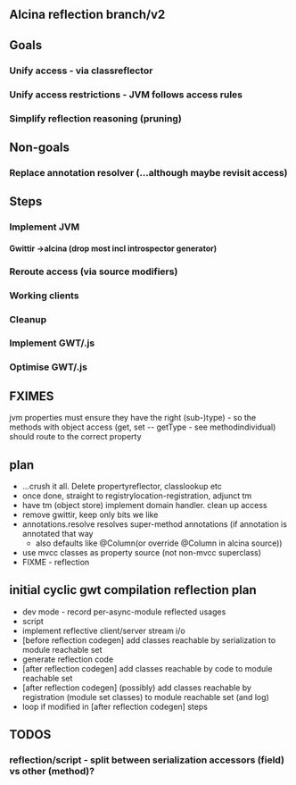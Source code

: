 ## Alcina reflection branch/v2

## Goals
### Unify access - via classreflector
### Unify access restrictions - JVM follows access rules
### Simplify reflection reasoning (pruning)


## Non-goals
### Replace annotation resolver (...although maybe revisit access)

## Steps
### Implement JVM
#### Gwittir ->alcina (drop most incl introspector generator)
### Reroute access (via source modifiers)
### Working clients
### Cleanup 
### Implement GWT/.js
### Optimise GWT/.js

## FXIMES
jvm properties must ensure they have the right (sub-)type) - so the methods with object access (get, set -- getType - see methodindividual)
should route to the correct property

## plan
*	...crush it all. Delete propertyreflector, classlookup etc
*	once done, straight to registrylocation-registration, adjunct tm
*	have tm (object store) implement domain handler. clean up access
*	remove gwittir, keep only bits we like
*	annotations.resolve resolves super-method annotations (if annotation is annotated that way 
	- also defaults like @Column(or override @Column in alcina source))
*	use mvcc classes as property source (not non-mvcc superclass)
*	FIXME - reflection

## initial cyclic gwt compilation reflection plan
*	dev mode - record per-async-module reflected usages
*	script
  *	implement reflective client/server stream i/o
  *	[before reflection codegen] add classes reachable by serialization to module reachable set
  *	generate reflection code
  *	[after reflection codegen] add classes reachable by code to module reachable set
  *	[after reflection codegen] (possibly) add classes reachable by registration (module set classes) to module reachable set (and log)
  *	loop if modified in [after reflection codegen] steps

##  	TODOS
### 	reflection/script - split between serialization accessors (field) vs other (method)?